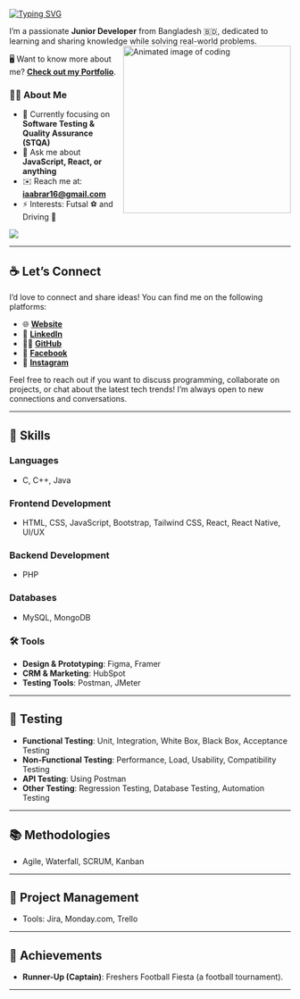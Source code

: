 [![Typing SVG](https://readme-typing-svg.demolab.com?font=Fira+Code&weight=700&size=32&duration=3000&pause=1000&color=FFFFFF&random=false&width=500&lines=HI+I'M+ISMAIL+AABRAR)](https://github.com/iaabrar16)
 
I’m a passionate **Junior Developer** from Bangladesh 🇧🇩, dedicated to learning and sharing knowledge while solving real-world problems.  
<img src="https://user-images.githubusercontent.com/92860846/192116238-f0a2f976-265f-460f-ad0a-83ef612ca989.gif" align="right" width="300" alt="Animated image of coding">

🖥️ Want to know more about me? [**Check out my Portfolio**](https://iaabrar16.github.io/iaabrar.com).

### 👨‍💻 About Me
- 🎯 Currently focusing on **Software Testing & Quality Assurance (STQA)**
- 💬 Ask me about **JavaScript, React, or anything**
- ✉️ Reach me at: [**iaabrar16@gmail.com**](mailto:iaabrar16@gmail.com)
- ⚡ Interests: Futsal ⚽ and Driving 🚗

[![](https://visitcount.itsvg.in/api?id=iaabrar16&label=Profile%20Views&color=0&icon=1&pretty=true)](https://github.com/iaabrar16)

---

## ☕ Let’s Connect

I’d love to connect and share ideas! You can find me on the following platforms:

- 🌐 [**Website**](https://iaabrar16.github.io/iaabrar.com/)
- 💼 [**LinkedIn**](https://www.linkedin.com/in/iaabrar/)
- 🐱‍💻 [**GitHub**](https://github.com/iaabrar16)
- 📘 [**Facebook**](https://www.facebook.com/I.Aabrar/)
- 📸 [**Instagram**](https://www.instagram.com/iaabrarr/)

Feel free to reach out if you want to discuss programming, collaborate on projects, or chat about the latest tech trends! I’m always open to new connections and conversations.

---

## 💼 Skills

### Languages
- C, C++, Java

### Frontend Development
- HTML, CSS, JavaScript, Bootstrap, Tailwind CSS, React, React Native, UI/UX

### Backend Development
- PHP

### Databases
- MySQL, MongoDB

### 🛠️ Tools
- **Design & Prototyping**: Figma, Framer
- **CRM & Marketing**: HubSpot
- **Testing Tools**: Postman, JMeter

---

## 🧪 Testing
- **Functional Testing**: Unit, Integration, White Box, Black Box, Acceptance Testing
- **Non-Functional Testing**: Performance, Load, Usability, Compatibility Testing
- **API Testing**: Using Postman
- **Other Testing**: Regression Testing, Database Testing, Automation Testing

---

## 📚 Methodologies
- Agile, Waterfall, SCRUM, Kanban

---

## 📅 Project Management
- Tools: Jira, Monday.com, Trello

---

## 🏅 Achievements
- **Runner-Up (Captain)**: Freshers Football Fiesta (a football tournament).

---
